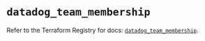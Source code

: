 # `datadog_team_membership`

Refer to the Terraform Registry for docs: [`datadog_team_membership`](https://registry.terraform.io/providers/datadog/datadog/3.67.0/docs/resources/team_membership).
